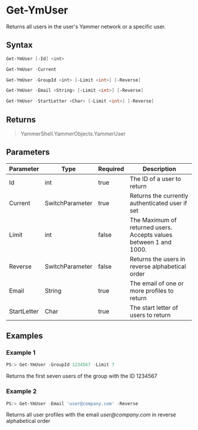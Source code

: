 ﻿# Get-YmUser

Returns all users in the user's Yammer network or a specific user.

## Syntax

```PowerShell
Get-YmUser [-Id] <int>
```

```PowerShell
Get-YmUser -Current
```

```PowerShell
Get-YmUser -GroupId <int> [-Limit <int>] [-Reverse]
```

```PowerShell
Get-YmUser -Email <String> [-Limit <int>] [-Reverse]
```

```PowerShell
Get-YmUser -StartLetter <Char> [-Limit <int>] [-Reverse]
```

## Returns
> YammerShell.YammerObjects.YammerUser


## Parameters

Parameter | Type | Required | Description
----------|------|----------|------------
Id        | int  | true     | The ID of a user to return
Current   | SwitchParameter | true | Returns the currently authenticated user if set
Limit     | int  | false    | The Maximum of returned users. Accepts values between 1 and 1000.
Reverse   | SwitchParameter | false | Returns the users in reverse alphabetical order
Email     | String | true   | The email of one or more profiles to return
StartLetter | Char | true   | The start letter of users to return



## Examples

### Example 1

```PowerShell
PS:> Get-YmUser -GroupId 1234567 -Limit 7
```
Returns the first seven users of the group with the ID 1234567

### Example 2

```PowerShell
PS:> Get-YmUser -Email 'user@company.com' -Reverse
```
Returns all user profiles with the email _user@company.com_ in reverse alphabetical order